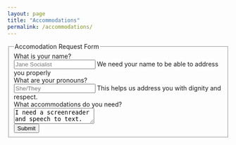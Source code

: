 ```yaml
---
layout: page
title: "Accommodations"
permalink: /accommodations/
---
```

<form action="https://nocodeform.io/f/653f0b5ff462d3212f487bef" method="POST">
<form class="form-horizontal">
<fieldset>

<!-- Form Name -->
<legend>Accomodation Request Form </legend>

<!-- Text input-->
<div class="form-group">
  <label class="col-md-4 control-label" for="textinput">What is your name?</label>  
  <div class="col-md-5">
  <input id="textinput" name="textinput" type="text" placeholder="Jane Socialist" class="form-control input-md">
  <span class="help-block">We need your name to be able to address you properly</span>  
  </div>
</div>

<!-- Text input-->
<div class="form-group">
  <label class="col-md-4 control-label" for="pronouns">What are your pronouns?</label>  
  <div class="col-md-5">
  <input id="pronouns" name="pronouns" type="text" placeholder="She/They" class="form-control input-md">
  <span class="help-block">This helps us address you with dignity and respect.</span>  
  </div>
</div>

<!-- Textarea -->
<div class="form-group">
  <label class="col-md-4 control-label" for="accomrequest">What accommodations do you need?</label>
  <div class="col-md-4">                     
    <textarea class="form-control" id="accomrequest" name="accomrequest">I need a screenreader and speech to text.</textarea>
  </div>
</div>

<div><input type="submit" value="Submit"></div>

</fieldset>
</form>
